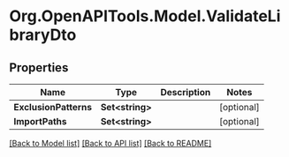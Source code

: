 # Org.OpenAPITools.Model.ValidateLibraryDto

## Properties

Name | Type | Description | Notes
------------ | ------------- | ------------- | -------------
**ExclusionPatterns** | **Set&lt;string&gt;** |  | [optional] 
**ImportPaths** | **Set&lt;string&gt;** |  | [optional] 

[[Back to Model list]](../../README.md#documentation-for-models) [[Back to API list]](../../README.md#documentation-for-api-endpoints) [[Back to README]](../../README.md)

